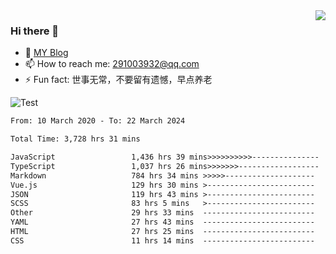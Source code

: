 <img align='right' src='https://github-readme-stats.vercel.app/api?username=niaogege&show_icons=true&theme=radical'/>

### Hi there 👋

- 🌱 [MY Blog](https://bythewayer.com/)
- 📫 How to reach me: 291003932@qq.com
- ⚡ Fun fact:  世事无常，不要留有遗憾，早点养老

![Test](https://github-readme-stats.vercel.app/api/top-langs/?username=niaogege&layout=compact)

<!--START_SECTION:waka-->

```txt
From: 10 March 2020 - To: 22 March 2024

Total Time: 3,728 hrs 31 mins

JavaScript                 1,436 hrs 39 mins>>>>>>>>>>---------------   38.53 %
TypeScript                 1,037 hrs 26 mins>>>>>>>------------------   27.82 %
Markdown                   784 hrs 34 mins >>>>>--------------------   21.04 %
Vue.js                     129 hrs 30 mins >------------------------   03.47 %
JSON                       119 hrs 43 mins >------------------------   03.21 %
SCSS                       83 hrs 5 mins   >------------------------   02.23 %
Other                      29 hrs 33 mins  -------------------------   00.79 %
YAML                       27 hrs 43 mins  -------------------------   00.74 %
HTML                       27 hrs 25 mins  -------------------------   00.74 %
CSS                        11 hrs 14 mins  -------------------------   00.30 %
```

<!--END_SECTION:waka-->
